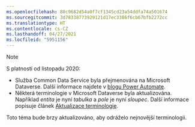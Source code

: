 ```yaml
---
ms.openlocfilehash: 80c9682d54a0f7cf1345cd23a54ddfa74a501674
ms.sourcegitcommit: 3d78338773929121d17ec3386f6cb67bfb2272cc
ms.translationtype: HT
ms.contentlocale: cs-CZ
ms.lasthandoff: 04/27/2021
ms.locfileid: "5951156"
---
```

> [!NOTE]
> S platností od listopadu 2020:
>
> - Služba Common Data Service byla přejmenována na Microsoft Dataverse. Další informace najdete v [blogu Power Automate](https://aka.ms/PAuAppBlog).
> - Některá terminologie v Microsoft Dataverse byla aktualizována. Například *entita* je nyní *tabulka* a *pole* je nyní *sloupec*. Další informace popisuje článek [Aktualizace terminologie](/powerapps/maker/data-platform/data-platform-intro).
>
> Toto téma bude brzy aktualizováno, aby odráželo nejnovější terminologii.
